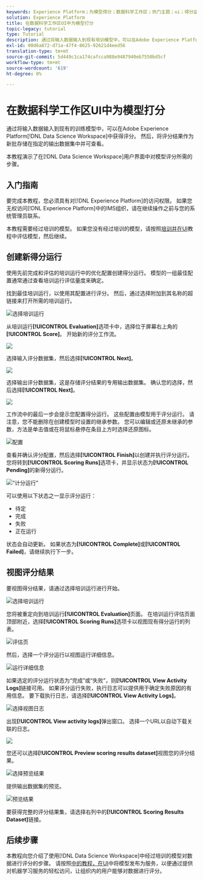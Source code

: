 ```yaml
---
keywords: Experience Platform；为模型得分；数据科学工作区；热门主题；ui；得分运行；得分结果
solution: Experience Platform
title: 在数据科学工作区UI中为模型打分
topic-legacy: tutorial
type: Tutorial
description: 通过将输入数据输入到现有培训模型中，可以在Adobe Experience Platform数据科学工作区中获得评分。 然后，将评分结果作为新批存储在指定的输出数据集中并可查看。
exl-id: 00d6a872-d71a-47f4-8625-92621d4eed56
translation-type: tm+mt
source-git-commit: 5d449c1ca174cafcca988e9487940eb7550bd5cf
workflow-type: tm+mt
source-wordcount: '619'
ht-degree: 0%

---
```


# 在数据科学工作区UI中为模型打分

通过将输入数据输入到现有的训练模型中，可以在Adobe Experience Platform[!DNL Data Science Workspace]中获得评分。 然后，将评分结果作为新批存储在指定的输出数据集中并可查看。

本教程演示了在[!DNL Data Science Workspace]用户界面中对模型评分所需的步骤。

## 入门指南

要完成本教程，您必须具有对[!DNL Experience Platform]的访问权限。 如果您无权访问[!DNL Experience Platform]中的IMS组织，请在继续操作之前与您的系统管理员联系。

本教程需要经过培训的模型。 如果您没有经过培训的模型，请按照[培训并在UI](./train-evaluate-model-ui.md)教程中评估模型，然后继续。

## 创建新得分运行

使用先前完成和评估的培训运行中的优化配置创建得分运行。 模型的一组最佳配置通常通过查看培训运行评估量度来确定。

找到最佳培训运行，以使用其配置进行评分。 然后，通过选择附加到其名称的超链接来打开所需的培训运行。

![选择培训运行](../images/models-recipes/score/select-run.png)

从培训运行&#x200B;**[!UICONTROL Evaluation]**&#x200B;选项卡中，选择位于屏幕右上角的&#x200B;**[!UICONTROL Score]**。 开始新的评分工作流。

![](../images/models-recipes/score/training_run_overview.png)

选择输入评分数据集，然后选择&#x200B;**[!UICONTROL Next]**。

![](../images/models-recipes/score/scoring_input.png)

选择输出评分数据集，这是存储评分结果的专用输出数据集。 确认您的选择，然后选择&#x200B;**[!UICONTROL Next]**。

![](../images/models-recipes/score/scoring_results.png)

工作流中的最后一步会提示您配置得分运行。 这些配置由模型用于评分运行。
请注意，您不能删除在创建模型时设置的继承参数。 您可以编辑或还原未继承的参数，方法是单击值或在将鼠标悬停在条目上方时选择还原图标。

![配置](../images/models-recipes/score/configuration.png)

查看并确认评分配置，然后选择&#x200B;**[!UICONTROL Finish]**&#x200B;以创建并执行评分运行。 您将转到&#x200B;**[!UICONTROL Scoring Runs]**&#x200B;选项卡，并显示状态为&#x200B;**[!UICONTROL Pending]**&#x200B;的新得分运行。

![“计分运行”](../images/models-recipes/score/scoring_runs_tab.png)

可以使用以下状态之一显示评分运行：
- 待定
- 完成
- 失败
- 正在运行

状态会自动更新。 如果状态为&#x200B;**[!UICONTROL Complete]**&#x200B;或&#x200B;**[!UICONTROL Failed]**，请继续执行下一步。

## 视图评分结果

要视图得分结果，请通过选择培训运行进行开始。

![选择培训运行](../images/models-recipes/score/select-run.png)

您将被重定向到培训运行&#x200B;**[!UICONTROL Evaluation]**&#x200B;页面。 在培训运行评估页面顶部附近，选择&#x200B;**[!UICONTROL Scoring Runs]**&#x200B;选项卡以视图现有得分运行的列表。

![评估页](../images/models-recipes/score/view_scoring_runs.png)

然后，选择一个评分运行以视图运行详细信息。

![运行详细信息](../images/models-recipes/score/view_details.png)

如果选定的评分运行状态为“完成”或“失败”，则&#x200B;**[!UICONTROL View Activity Logs]**&#x200B;链接可用。 如果评分运行失败，执行日志可以提供用于确定失败原因的有用信息。 要下载执行日志，请选择&#x200B;**[!UICONTROL View Activity Logs]**。

![选择视图日志](../images/models-recipes/score/view_logs.png)

出现&#x200B;**[!UICONTROL View activity logs]**&#x200B;弹出窗口。 选择一个URL以自动下载关联的日志。

![](../images/models-recipes/score/activity_logs.png)

您还可以选择&#x200B;**[!UICONTROL Preview scoring results dataset]**&#x200B;视图您的评分结果。

![选择预览结果](../images/models-recipes/score/view_results.png)

提供输出数据集的预览。

![预览结果](../images/models-recipes/score/preview_results.png)

要获得完整的评分结果集，请选择右列中的&#x200B;**[!UICONTROL Scoring Results Dataset]**&#x200B;链接。

## 后续步骤

本教程向您介绍了使用[!DNL Data Science Workspace]中经过培训的模型对数据进行评分的步骤。 请按照[中的教程，在UI](./publish-model-service-ui.md)中将模型发布为服务，以便通过提供对机器学习服务的轻松访问，让组织内的用户能够对数据进行评分。
